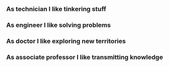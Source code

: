 ### As technician I like tinkering stuff
### As engineer I like solving problems
### As doctor I like exploring new territories
### As associate professor I like transmitting knowledge
